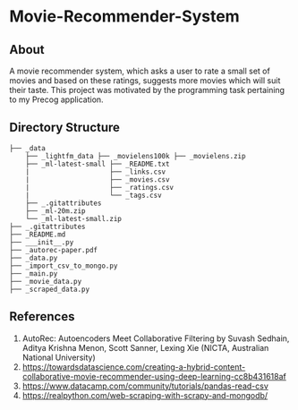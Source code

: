 # Movie-Recommender-System

## About
A movie recommender system, which asks a user to rate a small set of movies and based on these ratings, suggests more movies which will suit their taste. This project was motivated by the programming task pertaining to my Precog application.

## Directory Structure
```bash.
├── _data
    ├── _lightfm_data ├── _movielens100k ├── _movielens.zip 
    ├── _ml-latest-small ├── _README.txt
    |                    ├── _links.csv
    |                    ├── _movies.csv
    |                    ├── _ratings.csv
    |                    └── _tags.csv
    ├── _.gitattributes
    ├── _ml-20m.zip
    └── _ml-latest-small.zip
├── _.gitattributes
├── _README.md
├── ___init__.py
├── _autorec-paper.pdf
├── _data.py
├── _import_csv_to_mongo.py
├── _main.py
├── _movie_data.py
├── _scraped_data.py
```

## References
1. AutoRec: Autoencoders Meet Collaborative Filtering by Suvash Sedhain, Aditya Krishna Menon, Scott Sanner, Lexing Xie (NICTA, Australian National University)
2. https://towardsdatascience.com/creating-a-hybrid-content-collaborative-movie-recommender-using-deep-learning-cc8b431618af
3. https://www.datacamp.com/community/tutorials/pandas-read-csv
4. https://realpython.com/web-scraping-with-scrapy-and-mongodb/



